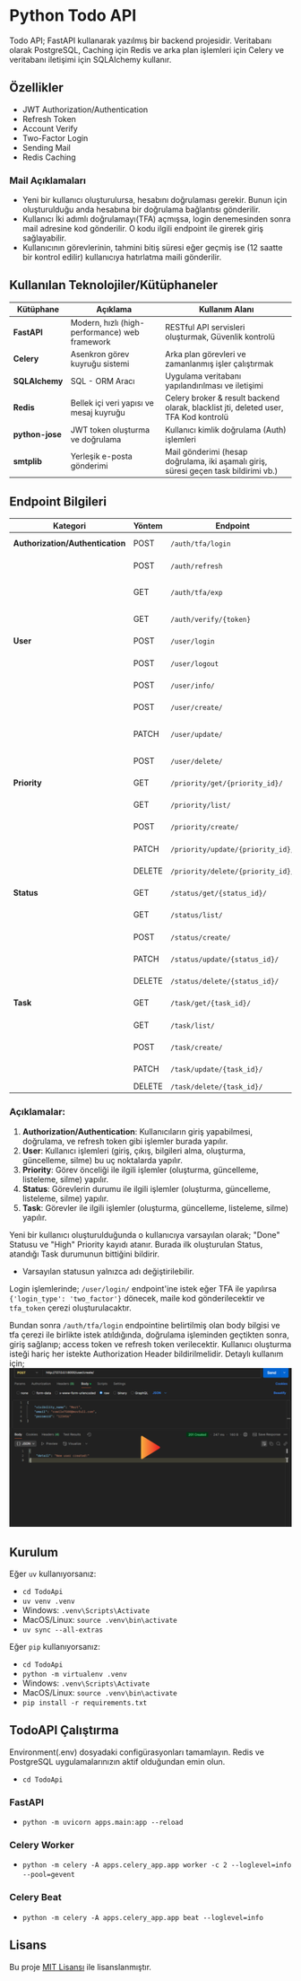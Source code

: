 # Python Todo API

Todo API; FastAPI kullanarak yazılmış bir backend projesidir. Veritabanı olarak PostgreSQL, Caching için Redis ve arka plan işlemleri için Celery ve veritabanı iletişimi için SQLAlchemy kullanır.


## Özellikler
* JWT Authorization/Authentication
* Refresh Token
* Account Verify
* Two-Factor Login
* Sending Mail
* Redis Caching
### Mail Açıklamaları
* Yeni bir kullanıcı oluşturulursa, hesabını doğrulaması gerekir. Bunun için oluşturulduğu anda hesabına bir doğrulama bağlantısı gönderilir.
* Kullanıcı İki adımlı doğrulamayı(TFA) açmışsa, login denemesinden sonra mail adresine kod gönderilir. O kodu ilgili endpoint ile girerek giriş sağlayabilir.
* Kullanıcının görevlerinin, tahmini bitiş süresi eğer geçmiş ise (12 saatte bir kontrol edilir) kullanıcıya hatırlatma maili gönderilir.

## Kullanılan Teknolojiler/Kütüphaneler
| Kütüphane   | Açıklama | Kullanım Alanı |
|-------------|----------|----------------|
| **FastAPI** | Modern, hızlı (high-performance) web framework | RESTful API servisleri oluşturmak, Güvenlik kontrolü |
| **Celery**  | Asenkron görev kuyruğu sistemi | Arka plan görevleri ve zamanlanmış işler çalıştırmak |
| **SQLAlchemy** | SQL - ORM Aracı | Uygulama veritabanı yapılandırılması ve iletişimi |
| **Redis**   | Bellek içi veri yapısı ve mesaj kuyruğu | Celery broker & result backend olarak, blacklist jti, deleted user, TFA Kod kontrolü |
| **python-jose** | JWT token oluşturma ve doğrulama | Kullanıcı kimlik doğrulama (Auth) işlemleri |
| **smtplib** | Yerleşik e-posta gönderimi | Mail gönderimi (hesap doğrulama, iki aşamalı giriş, süresi geçen task bildirimi vb.) |

## Endpoint Bilgileri

| **Kategori**         | **Yöntem** | **Endpoint**                        | **Açıklama**                        |
|----------------------|------------|-------------------------------------|-------------------------------------|
| **Authorization/Authentication** | POST       | `/auth/tfa/login`                   | TFA ile giriş yapma                |
|                      | POST       | `/auth/refresh`                     | Refresh token alma                  |
|                      | GET        | `/auth/tfa/exp`                     | TFA süresinin bitişini al          |
|                      | GET        | `/auth/verify/{token}`              | Hesap doğrulaması                   |
| **User**              | POST       | `/user/login`                       | Kullanıcı giriş yapma              |
|                      | POST       | `/user/logout`                      | Kullanıcı çıkışı                    |
|                      | POST       | `/user/info/`                       | Kullanıcı bilgisi al               |
|                      | POST       | `/user/create/`                     | Kullanıcı oluşturma                 |
|                      | PATCH      | `/user/update/`                     | Kullanıcı bilgisi güncelleme        |
|                      | POST       | `/user/delete/`                     | Kullanıcı silme                     |
| **Priority**          | GET        | `/priority/get/{priority_id}/`      | Öncelik bilgisi al                 |
|                      | GET        | `/priority/list/`                   | Öncelik listesi al                 |
|                      | POST       | `/priority/create/`                 | Öncelik oluşturma                   |
|                      | PATCH      | `/priority/update/{priority_id}/`   | Öncelik güncelleme                  |
|                      | DELETE     | `/priority/delete/{priority_id}/`   | Öncelik silme                       |
| **Status**            | GET        | `/status/get/{status_id}/`          | Durum bilgisi al                   |
|                      | GET        | `/status/list/`                     | Durum listesi al                   |
|                      | POST       | `/status/create/`                   | Durum oluşturma                     |
|                      | PATCH      | `/status/update/{status_id}/`       | Durum güncelleme                    |
|                      | DELETE     | `/status/delete/{status_id}/`       | Durum silme                         |
| **Task**              | GET        | `/task/get/{task_id}/`              | Görev bilgisi al                   |
|                      | GET        | `/task/list/`                       | Görev listesi al                   |
|                      | POST       | `/task/create/`                     | Görev oluşturma                     |
|                      | PATCH      | `/task/update/{task_id}/`           | Görev güncelleme                    |
|                      | DELETE     | `/task/delete/{task_id}/`           | Görev silme                         |

### **Açıklamalar**:
1. **Authorization/Authentication**: Kullanıcıların giriş yapabilmesi, doğrulama, ve refresh token gibi işlemler burada yapılır.
2. **User**: Kullanıcı işlemleri (giriş, çıkış, bilgileri alma, oluşturma, güncelleme, silme) bu uç noktalarda yapılır.
3. **Priority**: Görev önceliği ile ilgili işlemler (oluşturma, güncelleme, listeleme, silme) yapılır.
4. **Status**: Görevlerin durumu ile ilgili işlemler (oluşturma, güncelleme, listeleme, silme) yapılır.
5. **Task**: Görevler ile ilgili işlemler (oluşturma, güncelleme, listeleme, silme) yapılır.

Yeni bir kullanıcı oluşturulduğunda o kullanıcıya varsayılan olarak; "Done" Statusu ve "High" Priority kayıdı atanır.
Burada ilk oluşturulan Status, atandığı Task durumunun bittiğini bildirir.
* Varsayılan statusun yalnızca adı değiştirilebilir.

Login işlemlerinde; `/user/login/` endpoint'ine istek eğer TFA ile yapılırsa `{'login_type': 'two_factor'}` dönecek, maile kod gönderilecektir ve `tfa_token` çerezi oluşturulacaktır.

Bundan sonra `/auth/tfa/login` endpointine belirtilmiş olan body bilgisi ve tfa çerezi ile birlikte istek atıldığında, doğrulama işleminden geçtikten sonra, giriş sağlanıp; access token ve refresh token verilecektir.
Kullanıcı oluşturma isteği hariç her istekte Authorization Header bildirilmelidir. Detaylı kullanım için;
[![Video](/readme_imgs/video.PNG)](https://streamable.com/0cfzfw)

## Kurulum
Eğer `uv` kullanıyorsanız:

* `cd TodoApi`
* `uv venv .venv`
* Windows: `.venv\Scripts\Activate`
* MacOS/Linux: `source .venv\bin\activate`
* `uv sync --all-extras`

Eğer `pip` kullanıyorsanız:

* `cd TodoApi`
* `python -m virtualenv .venv`
* Windows: `.venv\Scripts\Activate`
* MacOS/Linux: `source .venv\bin\activate`
*  `pip install -r requirements.txt`

## TodoAPI Çalıştırma
Environment(.env) dosyadaki configürasyonları tamamlayın. Redis ve PostgreSQL uygulamalarınızın aktif olduğundan emin olun.
* `cd TodoApi`
### FastAPI
* `python -m uvicorn apps.main:app --reload`

### Celery Worker
* `python -m celery -A apps.celery_app.app worker -c 2 --loglevel=info --pool=gevent`

### Celery Beat
* `python -m celery -A apps.celery_app.app beat --loglevel=info`

## Lisans
Bu proje [MIT Lisansı](./LICENSE) ile lisanslanmıştır.

